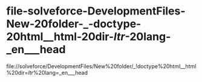 # file-solveforce-DevelopmentFiles-New-20folder-_-doctype-20html__html-20dir-_ltr_-20lang-_en___head
file://solveforce/DevelopmentFiles/New%20folder/_!doctype%20html__html%20dir=_ltr_%20lang=_en___head
